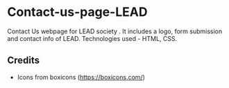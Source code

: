 # Contact-us-page-LEAD
Contact Us webpage for LEAD society . It includes a logo, form submission and contact info of LEAD.
Technologies used - HTML, CSS.

## Credits
- Icons from boxicons (https://boxicons.com/)

